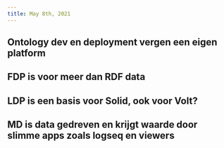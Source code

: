 ```yaml
---
title: May 8th, 2021
---
```


## Ontology dev en deployment vergen een eigen platform
## FDP is voor meer dan RDF data
## LDP is een basis voor Solid, ook voor Volt?
## MD is data gedreven en krijgt waarde door slimme apps zoals logseq en viewers
##
